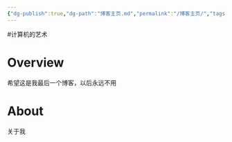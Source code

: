 ```yaml
---
{"dg-publish":true,"dg-path":"博客主页.md","permalink":"/博客主页/","tags":["gardenEntry"]}
---
```


#计算机的艺术 

# Overview
希望这是我最后一个博客，以后永远不用


# About
关于我